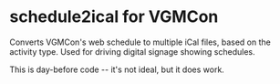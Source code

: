 
# schedule2ical for VGMCon

Converts VGMCon's web schedule to multiple iCal files, based on the activity type. Used for driving digital signage showing schedules.

This is day-before code -- it's not ideal, but it does work.